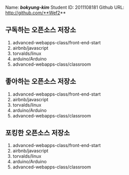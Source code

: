 Name: **_bokyung-kim_**
Student ID: 2011108181
Github URL: http://github.com/**Wef2**


## 구독하는 오픈소스 저장소

1. advanced-webapps-class/front-end-start
2. airbnb/javascript
3. torvalds/linux
4. arduino/Arduino
5. advanced-webapps-class/classroom

## 좋아하는 오픈소스 저장소

1. advanced-webapps-class/front-end-start
2. airbnb/javascript
3. torvalds/linux
4. arduino/Arduino
5. advanced-webapps-class/classroom

## 포킹한 오픈소스 저장소

1. advanced-webapps-class/front-end-start
2. airbnb/javascript
3. torvalds/linux
4. arduino/Arduino
5. advanced-webapps-class/classroom
